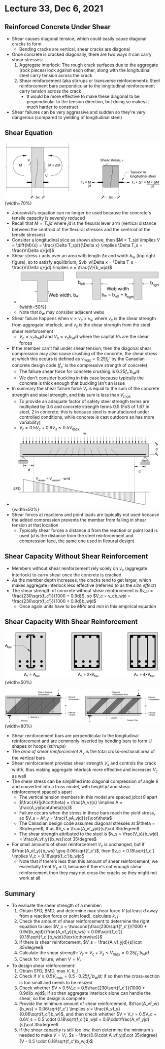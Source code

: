 # Lecture 33, Dec 6, 2021

## Reinforced Concrete Under Shear

* Shear causes diagonal tension, which could easily cause diagonal cracks to form
	* Bending cracks are vertical, shear cracks are diagonal
* Once concrete is cracked diagonally, there are two ways it can carry shear stresses:
	1. Aggregate interlock: The rough crack surfaces due to the aggregate (rock pieces) lock against each other, along with the longitudinal steel carry tension across the crack
	2. Shear reinforcement (aka stirrups or transverse reinforcement): Steel reinforcement bars perpendicular to the longitudinal reinforcement carry tension across the crack
		* It would be more effective to make these diagonal to be perpendicular to the tension direction, but doing so makes it much harder to construct
* Shear failures can be very aggressive and sudden so they're very dangerous (compared to yielding of longitudinal steel)

## Shear Equation

![Derivation of the shear stresses in cracked reinforced concrete](imgs/cracked_shear.png){width=70%}

* Jourawski's equation can no longer be used because the concrete's tensile capacity is severely reduced
* Recall that $M = T_sjd$ where $jd$ is the flexural lever arm (vertical distance between the centroid of the flexural stresses and the centroid of the tensile stresses)
* Consider a longitudinal slice as shown above, then $M = T_sjd \implies V = \diff{M}{x} = \frac{\Delta T_sjd}{\Delta x} \implies \Delta T_s = \frac{V\Delta x}{jd}$
* Shear stress $\tau$ acts over an area with length $\Delta x$ and width $b_w$ (top right figure), so to satisfy equilibrium, $vb_w\Delta x = \Delta T_s = \frac{V\Delta x}{jd} \implies v = \frac{V}{b_wjd}$
	* ![Effective web width](imgs/bw.png){width=50%}
	* Note that $b_w$ may consider adjacent webs
* Shear failure happens when $v > v_c + v_s$, where $v_c$ is the shear strength from aggregate interlock, and $v_s$ is the shear strength from the steel shear reinforcement
	* $V_c = v_cb_wjd$ and $V_s = v_sb_wjd$ where the capital $V$s are the shear forces
* If the member can't fail under shear tension, then the diagonal shear compression may also cause crushing of the concrete; the shear stress at which this occurs is defined as $v_{max} = 0.25f_c'$ by the Canadian concrete design code ($f_c'$ is the compressive strength of concrete)
	* The failure shear force for concrete crushing is $0.25f_c'b_wjd$
	* We don't consider buckling in this case because typically the concrete is thick enough that buckling isn't an issue
* In summary the shear failure force $V_r$ is equal to the sum of the concrete strength and steel strength, and this sum is less than $V_{max}$
	* To provide an adequate factor of safety steel strength terms are multiplied by $0.6$ and concrete strength terms $0.5$ (FoS of $1.67$ in steel, $2$ in concrete; this is because steel is manufactured under controlled conditions, while concrete is cast outdoors so has more variability)
	* $V_r = 0.5V_c + 0.6V_s \leq 0.5V_{max}$
* ![Location of shear force taken](imgs/concrete_shear_location.png){width=50%}
* Shear forces at reactions and point loads are typically not used because the added compression prevents the member from failing in shear tension at that location
	* Typically shear forces a distance $d$ from the reaction or point load is used ($d$ is the distance from the steel reinforcement and compression face, the same one used in flexural design)

## Shear Capacity Without Shear Reinforcement

* Members without shear reinforcement rely solely on $v_c$ (aggregate interlock) to carry shear once the concrete is cracked
* As the member depth increases, the cracks tend to get larger, which makes aggregate interlock less effective (referred to as the *size effect*)
* The shear strength of concrete without shear reinforcement is $v_c = \frac{230\sqrt{f_c'}}{1000 + 0.9d}$, so $V_c = v_cb_wjd = \frac{230\sqrt{f_c'}}{1000 + 0.9d}b_wjd$
	* Once again units have to be $\si{MPa}$ and $\si{mm}$ in this empirical equation

## Shear Capacity With Shear Reinforcement

![Types of shear reinforcement](imgs/shear_reinforcement.png){width=50%}

![Diagonal stress fields and simplified truss model for reinforced concrete in shear](imgs/shear_truss.png){width=80%}

* Shear reinforcement bars are perpendicular to the longitudinal reinforcement and are commonly inserted by bending bars to form U shapes or hoops (*stirrups*)
* The *area of shear reinforcement* $A_v$ is the total cross-sectional area of the vertical bars
* Shear reinforcement provides shear strength $V_s$ and controls the crack width, thus making aggregate interlock more effective and increases $V_c$ as well
* The shear stress can be simplified into diagonal compression of angle $\theta$ and converted into a truss model, with height $jd$ and shear reinforcement spaced $s$ apart
	* The vertical tension members in this model are spaced $jd\cot\theta$ apart
	* $\frac{A}{jd\cot\theta} = \frac{A_v}{s} \implies A = \frac{A_vjd\cot\theta}{s}$
	* Failure occurs when the stress in these bars reach the yield stress, so $V_s = Af_y = \frac{f_yA_vjd}{s}\cot\theta$
	* The Canadian design code assumes diagonal stresses at $\theta = 35\degree$, thus $V_s = \frac{A_vf_yjd}{s}\cot 35\degree$
	* The shear strength attributed to the steel is $v_s = \frac{V_s}{b_wjd} = \frac{A_vf_y}{b_ws}\cot 35\degree$
* For small amounts of shear reinforcement $V_c$ is unchanged, but if $\frac{A_vf_y}{b_ws} \geq 0.06\sqrt{f_c'}$, then $v_c = 0.18\sqrt{f_c'} \implies V_c = 0.18\sqrt{f_c'}b_wjd$
	* Note that if there's less than this amount of shear reinforcement, we essentially treat $V_s = 0$, because if there's not enough shear reinforcement then they may not cross the cracks so they might not work at all

## Summary

* To evaluate the shear strength of a member:
	1. Obtain SFD, BMD, and determine max shear force $V$ (at least $d$ away from a reaction force or point load), calculate $k$, $j$
	2. Check the amount of shear reinforcement to determine the right equation to use: $V_c = \twocond{\frac{230\sqrt{f_c'}}{1000 + 0.9d}b_wjd}{\frac{A_vf_y}{b_ws} < 0.06\sqrt{f_c'}}{0.18\sqrt{f_c'}b_wjd}{\text{otherwise}}$
	3. If there is shear reinforcement, $V_s = \frac{A_vf_yjd}{s}\cot 35\degree$
	4. Calculate the shear strength: $V_r = V_c + V_s \leq V_{max} = 0.25f_c'b_wjd$
	5. Check for failure, when $V = V_r$
* To design shear reinforcement:
	1. Obtain SFD, BMD, max $V$, $k$, $j$
	2. Check if $V \geq 0.5V_{max} = 0.5 \cdot 0.25f_c'b_wjd$; if so then the cross-section is too small and needs to be resized
	3. Check whether $V < 0.5V_c = 0.5\frac{230\sqrt{f_c'}}{1000 + 0.9d}b_wjd$; if so then aggregate interlock alone can handle the shear, so the design is complete
	4. Provide the minimum amount of shear reinforcement, $\frac{A_vf_w}{b_ws} = 0.06\sqrt{f_c'} \implies s = \frac{A_vf_y}{0.06\sqrt{f_c'}b_w}$, and then check whether $V < V_r = 0.5V_c + 0.6V_s = 0.5 \cdot 0.18\sqrt{f_c'}b_wjd + 0.6\cdot\frac{A_vf_yjd}{s}\cot 35\degree$
	5. If the shear capacity is still too low, then determine the minimum $s$ needed to make $V = V_r$: $s = \frac{0.6\cdot A_vf_yjd\cot 35\degree}{V - 0.5 \cdot 0.18\sqrt{f_c'}b_wjd}$

